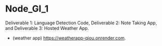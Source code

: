 # Node_GI_1
Deliverable 1: Language Detection Code, Deliverable 2: Note Taking App, and Deliverable 3: Hosted Weather App.
- (weather app) https://weatherapp-qiou.onrender.com.
